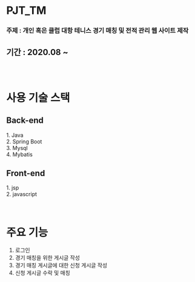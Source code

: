 # PJT_TM
<p>
<h3>주제 : 개인 혹은 클럽 대항 테니스 경기 매칭 및 전적 관리 웹 사이트 제작</h3>
<h2>기간 : 2020.08 ~ 
</p>

<br/>

<h1> 사용 기술 스택 </h1>
<p>
<h2> Back-end </h2>
1. Java<br/>
2. Spring Boot<br/>
3. Mysql<br/>
4. Mybatis

<h2> Front-end </h2>
1. jsp</br>
2. javascript<br/>
</p>

<br/>

# 주요 기능<br/>
1. 로그인<br/>
2. 경기 매칭을 위한 게시글 작성<br/>
3. 경기 매칭 게시글에 대한 신청 게시글 작성<br/>
4. 신청 게시글 수락 및 매칭<br/>
